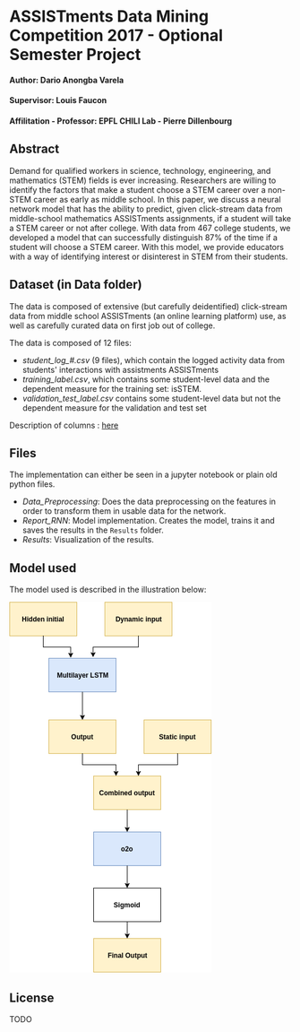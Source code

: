 # ASSISTments Data Mining Competition 2017 - Optional Semester Project

#### Author: Dario Anongba Varela
#### Supervisor: Louis Faucon
#### Affilitation - Professor: EPFL CHILI Lab - Pierre Dillenbourg

## Abstract

Demand for qualified workers in science, technology, engineering, and mathematics (STEM) fields is ever increasing. Researchers are willing to identify the factors that make a student choose a STEM career over a non-STEM career as early as middle school. In this paper, we discuss a neural network model that has the ability to predict, given click-stream data from middle-school mathematics ASSISTments assignments, if a student will take a STEM career or not after college. With data from 467 college students, we developed a model that can successfully distinguish 87% of the time if a student will choose a STEM career. With this model, we provide educators with a way of identifying interest or disinterest in STEM from their students. 

## Dataset (in Data folder)

The data is composed of extensive (but carefully deidentified) click-stream data from middle school ASSISTments (an online learning platform) use, as well as carefully curated data on first job out of college.

The data is composed of 12 files:    

- *student_log_#.csv* (9 files), which contain the logged activity data from students' interactions with assistments ASSISTments
- *training_label.csv*, which contains some student-level data and the dependent measure for the training set: isSTEM.
- *validation_test_label.csv* contains some student-level data but not the dependent measure for the validation and test set

Description of columns : [here](https://docs.google.com/spreadsheets/d/1QVUStXiRerWbH1X0P11rJ5IsuU2Xutu60D1SjpmTMlk/edit#gid=0)

## Files

The implementation can either be seen in a jupyter notebook or plain old python files.   

- *Data_Preprocessing*: Does the data preprocessing on the features in order to transform them in usable data for the network.
- *Report_RNN*: Model implementation. Creates the model, trains it and saves the results in the `Results` folder.
- *Results*: Visualization of the results.

## Model used

The model used is described in the illustration below:

![Model diagram](complete-model.png)

## License

TODO
